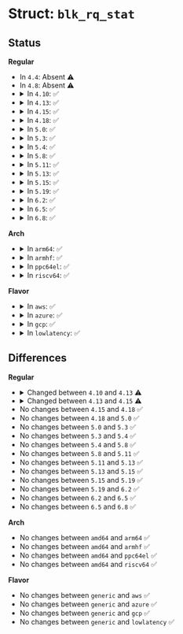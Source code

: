 # Struct: <code>blk_rq_stat</code>

## Status
<b>Regular</b>
<ul>
<li>
In <code>4.4</code>: Absent ⚠️
</li>
<li>
In <code>4.8</code>: Absent ⚠️
</li>
<li>
<details>
<summary>In <code>4.10</code>: ✅</summary>

```c
struct blk_rq_stat {
    s64 mean;
    u64 min;
    u64 max;
    s32 nr_samples;
    s32 nr_batch;
    u64 batch;
    s64 time;
};
```
</details>
</li>
<li>
<details>
<summary>In <code>4.13</code>: ✅</summary>

```c
struct blk_rq_stat {
    s64 mean;
    u64 min;
    u64 max;
    s32 nr_samples;
    s32 nr_batch;
    u64 batch;
};
```
</details>
</li>
<li>
<details>
<summary>In <code>4.15</code>: ✅</summary>

```c
struct blk_rq_stat {
    u64 mean;
    u64 min;
    u64 max;
    u32 nr_samples;
    u64 batch;
};
```
</details>
</li>
<li>
<details>
<summary>In <code>4.18</code>: ✅</summary>

```c
struct blk_rq_stat {
    u64 mean;
    u64 min;
    u64 max;
    u32 nr_samples;
    u64 batch;
};
```
</details>
</li>
<li>
<details>
<summary>In <code>5.0</code>: ✅</summary>

```c
struct blk_rq_stat {
    u64 mean;
    u64 min;
    u64 max;
    u32 nr_samples;
    u64 batch;
};
```
</details>
</li>
<li>
<details>
<summary>In <code>5.3</code>: ✅</summary>

```c
struct blk_rq_stat {
    u64 mean;
    u64 min;
    u64 max;
    u32 nr_samples;
    u64 batch;
};
```
</details>
</li>
<li>
<details>
<summary>In <code>5.4</code>: ✅</summary>

```c
struct blk_rq_stat {
    u64 mean;
    u64 min;
    u64 max;
    u32 nr_samples;
    u64 batch;
};
```
</details>
</li>
<li>
<details>
<summary>In <code>5.8</code>: ✅</summary>

```c
struct blk_rq_stat {
    u64 mean;
    u64 min;
    u64 max;
    u32 nr_samples;
    u64 batch;
};
```
</details>
</li>
<li>
<details>
<summary>In <code>5.11</code>: ✅</summary>

```c
struct blk_rq_stat {
    u64 mean;
    u64 min;
    u64 max;
    u32 nr_samples;
    u64 batch;
};
```
</details>
</li>
<li>
<details>
<summary>In <code>5.13</code>: ✅</summary>

```c
struct blk_rq_stat {
    u64 mean;
    u64 min;
    u64 max;
    u32 nr_samples;
    u64 batch;
};
```
</details>
</li>
<li>
<details>
<summary>In <code>5.15</code>: ✅</summary>

```c
struct blk_rq_stat {
    u64 mean;
    u64 min;
    u64 max;
    u32 nr_samples;
    u64 batch;
};
```
</details>
</li>
<li>
<details>
<summary>In <code>5.19</code>: ✅</summary>

```c
struct blk_rq_stat {
    u64 mean;
    u64 min;
    u64 max;
    u32 nr_samples;
    u64 batch;
};
```
</details>
</li>
<li>
<details>
<summary>In <code>6.2</code>: ✅</summary>

```c
struct blk_rq_stat {
    u64 mean;
    u64 min;
    u64 max;
    u32 nr_samples;
    u64 batch;
};
```
</details>
</li>
<li>
<details>
<summary>In <code>6.5</code>: ✅</summary>

```c
struct blk_rq_stat {
    u64 mean;
    u64 min;
    u64 max;
    u32 nr_samples;
    u64 batch;
};
```
</details>
</li>
<li>
<details>
<summary>In <code>6.8</code>: ✅</summary>

```c
struct blk_rq_stat {
    u64 mean;
    u64 min;
    u64 max;
    u32 nr_samples;
    u64 batch;
};
```
</details>
</li>
</ul>
<b>Arch</b>
<ul>
<li>
<details>
<summary>In <code>arm64</code>: ✅</summary>

```c
struct blk_rq_stat {
    u64 mean;
    u64 min;
    u64 max;
    u32 nr_samples;
    u64 batch;
};
```
</details>
</li>
<li>
<details>
<summary>In <code>armhf</code>: ✅</summary>

```c
struct blk_rq_stat {
    u64 mean;
    u64 min;
    u64 max;
    u32 nr_samples;
    u64 batch;
};
```
</details>
</li>
<li>
<details>
<summary>In <code>ppc64el</code>: ✅</summary>

```c
struct blk_rq_stat {
    u64 mean;
    u64 min;
    u64 max;
    u32 nr_samples;
    u64 batch;
};
```
</details>
</li>
<li>
<details>
<summary>In <code>riscv64</code>: ✅</summary>

```c
struct blk_rq_stat {
    u64 mean;
    u64 min;
    u64 max;
    u32 nr_samples;
    u64 batch;
};
```
</details>
</li>
</ul>
<b>Flavor</b>
<ul>
<li>
<details>
<summary>In <code>aws</code>: ✅</summary>

```c
struct blk_rq_stat {
    u64 mean;
    u64 min;
    u64 max;
    u32 nr_samples;
    u64 batch;
};
```
</details>
</li>
<li>
<details>
<summary>In <code>azure</code>: ✅</summary>

```c
struct blk_rq_stat {
    u64 mean;
    u64 min;
    u64 max;
    u32 nr_samples;
    u64 batch;
};
```
</details>
</li>
<li>
<details>
<summary>In <code>gcp</code>: ✅</summary>

```c
struct blk_rq_stat {
    u64 mean;
    u64 min;
    u64 max;
    u32 nr_samples;
    u64 batch;
};
```
</details>
</li>
<li>
<details>
<summary>In <code>lowlatency</code>: ✅</summary>

```c
struct blk_rq_stat {
    u64 mean;
    u64 min;
    u64 max;
    u32 nr_samples;
    u64 batch;
};
```
</details>
</li>
</ul>

## Differences
<b>Regular</b>
<ul>
<li>
<details>
<summary>Changed between <code>4.10</code> and <code>4.13</code> ⚠️</summary>
<ul>
<li>
<b>Field removed. </b>
<code>s64 time</code>
</li>
</ul>
</details>
</li>
<li>
<details>
<summary>Changed between <code>4.13</code> and <code>4.15</code> ⚠️</summary>
<ul>
<li>
<b>Field removed. </b>
<code>s32 nr_batch</code>
</li>
<li>
<b>Field type changed. </b>
<code>s64 mean</code> ➡️ <code>u64 mean</code>
</li>
<li>
<b>Field type changed. </b>
<code>s32 nr_samples</code> ➡️ <code>u32 nr_samples</code>
</li>
</ul>
</details>
</li>
<li>
No changes between <code>4.15</code> and <code>4.18</code> ✅
</li>
<li>
No changes between <code>4.18</code> and <code>5.0</code> ✅
</li>
<li>
No changes between <code>5.0</code> and <code>5.3</code> ✅
</li>
<li>
No changes between <code>5.3</code> and <code>5.4</code> ✅
</li>
<li>
No changes between <code>5.4</code> and <code>5.8</code> ✅
</li>
<li>
No changes between <code>5.8</code> and <code>5.11</code> ✅
</li>
<li>
No changes between <code>5.11</code> and <code>5.13</code> ✅
</li>
<li>
No changes between <code>5.13</code> and <code>5.15</code> ✅
</li>
<li>
No changes between <code>5.15</code> and <code>5.19</code> ✅
</li>
<li>
No changes between <code>5.19</code> and <code>6.2</code> ✅
</li>
<li>
No changes between <code>6.2</code> and <code>6.5</code> ✅
</li>
<li>
No changes between <code>6.5</code> and <code>6.8</code> ✅
</li>
</ul>
<b>Arch</b>
<ul>
<li>
No changes between <code>amd64</code> and <code>arm64</code> ✅
</li>
<li>
No changes between <code>amd64</code> and <code>armhf</code> ✅
</li>
<li>
No changes between <code>amd64</code> and <code>ppc64el</code> ✅
</li>
<li>
No changes between <code>amd64</code> and <code>riscv64</code> ✅
</li>
</ul>
<b>Flavor</b>
<ul>
<li>
No changes between <code>generic</code> and <code>aws</code> ✅
</li>
<li>
No changes between <code>generic</code> and <code>azure</code> ✅
</li>
<li>
No changes between <code>generic</code> and <code>gcp</code> ✅
</li>
<li>
No changes between <code>generic</code> and <code>lowlatency</code> ✅
</li>
</ul>

